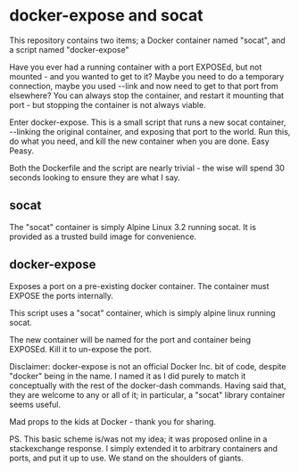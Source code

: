 docker-expose and socat
=======================

This repository contains two items; a Docker container named "socat", and a script named "docker-expose"

Have you ever had a running container with a port EXPOSEd, but not mounted - and you wanted to get to it? Maybe you
need to do a temporary connection, maybe you used --link and now need to get to that port from elsewhere? You can
always stop the container, and restart it mounting that port - but stopping the container is not always viable.

Enter docker-expose. This is a small script that runs a new socat container, --linking the original container, and
exposing that port to the world. Run this, do what you need, and kill the new container when you are done. Easy Peasy. 

Both the Dockerfile and the script are nearly trivial - the wise will spend 30 seconds looking to ensure they are what I say.

socat
-----

The "socat" container is simply Alpine Linux 3.2 running socat. It is provided as a trusted build image for convenience.

docker-expose
-------------

Exposes a port on a pre-existing docker container. The container must EXPOSE the ports internally.

This script uses a "socat" container, which is simply alpine linux running socat.

The new container will be named for the port and container being EXPOSEd. Kill it to
un-expose the port.

Disclaimer: docker-expose is not an official Docker Inc. bit of code, despite "docker" being in the name.
I named it as I did purely to match it conceptually with the rest of the docker-dash commands.
Having said that, they are welcome to any or all of it; in particular, a "socat" library container seems useful.

Mad props to the kids at Docker - thank you for sharing. 

PS. This basic scheme is/was not my idea; it was proposed online in a stackexchange response. I simply extended it to arbitrary
containers and ports, and put it up to use. We stand on the shoulders of giants.
